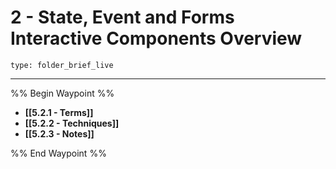 # 2 - State, Event and Forms Interactive Components Overview
 
```ccard
type: folder_brief_live
```
 
---

%% Begin Waypoint %%
- **[[5.2.1 - Terms]]**
- **[[5.2.2 - Techniques]]**
- **[[5.2.3 - Notes]]**

%% End Waypoint %%